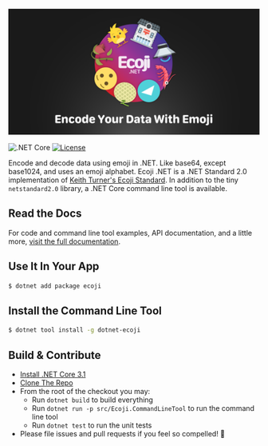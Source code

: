 [![Encode Your Data With Emoji](docfx/images/banner@2x.png)][docsite]

![.NET Core](https://github.com/abock/dotnet-ecoji/workflows/.NET%20Core/badge.svg)
[![License](https://img.shields.io/badge/license-MIT%20License-blue.svg)](LICENSE)

Encode and decode data using emoji in .NET. Like base64, except base1024, and uses an emoji alphabet. Ecoji .NET is a .NET Standard 2.0 implementation of [Keith Turner's Ecoji Standard](https://github.com/keith-turner/ecoji). In addition to the tiny `netstandard2.0` library, a .NET Core command line tool is available.

## Read the Docs

For code and command line tool examples, API documentation, and a little more,
[visit the full documentation][docsite].

## Use It In Your App

```bash
$ dotnet add package ecoji
```

## Install the Command Line Tool

```bash
$ dotnet tool install -g dotnet-ecoji
```

## Build & Contribute

* [Install .NET Core 3.1](https://dotnet.microsoft.com/download)
* [Clone The Repo](https://github.com/abock/dotnet-ecoji)
* From the root of the checkout you may:
  * Run `dotnet build` to build everything
  * Run `dotnet run -p src/Ecoji.CommandLineTool` to run the command line tool
  * Run `dotnet test` to run the unit tests
* Please file issues and pull requests if you feel so compelled! 🍿


[docsite]: https://abock.github.com/dotnet-ecoji